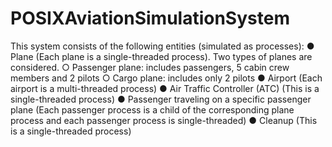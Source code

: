 # POSIXAviationSimulationSystem
This system consists of the following entities (simulated as processes):
● Plane (Each plane is a single-threaded process). Two types of planes are considered.
○ Passenger plane: includes passengers, 5 cabin crew members and 2 pilots 
○ Cargo plane: includes only 2 pilots 
● Airport (Each airport is a multi-threaded process) 
● Air Traffic Controller (ATC) (This is a single-threaded process) 
● Passenger traveling on a specific passenger plane (Each passenger process is a child of the corresponding plane 
process and each passenger process is single-threaded) 
● Cleanup (This is a single-threaded process)

